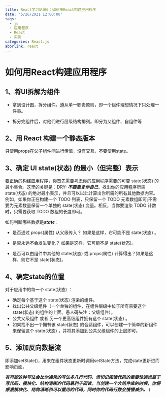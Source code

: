 ```yaml
---
title: React学习记录6：如何用React构建应用程序
date: '5/26/2021 12:00:00'
tags:
  - js
  - 应用程序
  - React
  - 实例
categories: React.js
abbrlink: react
---
```


# 如何用React构建应用程序

## 1、将UI拆解为组件

- 拿到设计图，拆分组件。遵从单一职责原则，即一个组件理想情况下只处理一件事。

- 拆分完组件后，对他们进行层级结构排列。即分为父组件、自组件等

  

## 2、用 React 构建一个静态版本

只使用props在父子组件间进行传值，没有交互，不要使用state。

## 3、确定 UI state(状态) 的最小（但完整）表示

要正确的构建应用程序，你首先需要考虑你的应用程序需要的可变 state(状态) 的最小集合。这里的关键是：DRY: ***不要重复你自己***。找出你的应用程序所需 state(状态) 的绝对最小表示，并且可以以此计算出你所需的所有其他数据内容。例如，如果你正在构建一个 TODO 列表，只保留一个 TODO 元素数组即可;不需要为元素数量保留一个单独的 state(状态) 变量。相反，当你要渲染 TODO 计数时，只需要获取 TODO 数组的长度即可。

如何判断哪些数据是***state***：

- 是否通过 props(属性) 从父级传入？ 如果是这样，它可能不是 state(状态) 。

- 是否永远不会发生变化？ 如果是这样，它可能不是 state(状态)。

- 是否可以由组件中其他的 state(状态) 或 props(属性) 计算得出？如果是这样，则它不是 state(状态)。

## 4、确定state的位置

对于应用中的每一个 state(状态) ：

- 确定每个基于这个 state(状态) 渲染的组件。
- 找出公共父级组件（一个单独的组件，在组件层级中位于所有需要这个 state(状态) 的组件的上面。愚人码头注：父级组件）。
- 公共父级组件 或者 另一个更高级组件拥有这个 state(状态) 。
- 如果找不出一个拥有该 state(状态) 的合适组件，可以创建一个简单的新组件来保留这个 state(状态) ，并将其添加到公共父级组件的上层即可。

## 5、添加反向数据流

即添加setState()，用来在组件状态更新时调用setState方法，完成state更新进而影响页面。



***有可能这种写法会比你通常的写法多几行代码，但切记阅读代码的重要性远远高于写代码，模块化、结构清晰的代码最利于阅读。当创建一个大组件库的时候，你将感激模块化、结构清晰和可以重用的代码，同时你的代码行数会慢慢减少。***:)

